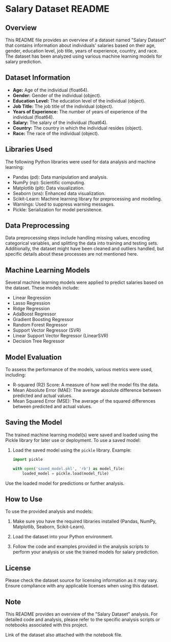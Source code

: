 

# Salary Dataset README

## Overview

This README file provides an overview of a dataset named "Salary Dataset" that contains information about individuals' salaries based on their age, gender, education level, job title, years of experience, country, and race. The dataset has been analyzed using various machine learning models for salary prediction.

## Dataset Information

- **Age:** Age of the individual (float64).
- **Gender:** Gender of the individual (object).
- **Education Level:** The education level of the individual (object).
- **Job Title:** The job title of the individual (object).
- **Years of Experience:** The number of years of experience of the individual (float64).
- **Salary:** The salary of the individual (float64).
- **Country:** The country in which the individual resides (object).
- **Race:** The race of the individual (object).

## Libraries Used

The following Python libraries were used for data analysis and machine learning:

- Pandas (pd): Data manipulation and analysis.
- NumPy (np): Scientific computing.
- Matplotlib (plt): Data visualization.
- Seaborn (sns): Enhanced data visualization.
- Scikit-Learn: Machine learning library for preprocessing and modeling.
- Warnings: Used to suppress warning messages.
- Pickle: Serialization for model persistence.

## Data Preprocessing

Data preprocessing steps include handling missing values, encoding categorical variables, and splitting the data into training and testing sets. Additionally, the dataset might have been cleaned and outliers handled, but specific details about these processes are not mentioned here.

## Machine Learning Models

Several machine learning models were applied to predict salaries based on the dataset. These models include:

- Linear Regression
- Lasso Regression
- Ridge Regression
- AdaBoost Regressor
- Gradient Boosting Regressor
- Random Forest Regressor
- Support Vector Regressor (SVR)
- Linear Support Vector Regressor (LinearSVR)
- Decision Tree Regressor

## Model Evaluation

To assess the performance of the models, various metrics were used, including:

- R-squared (R2) Score: A measure of how well the model fits the data.
- Mean Absolute Error (MAE): The average absolute difference between predicted and actual values.
- Mean Squared Error (MSE): The average of the squared differences between predicted and actual values.

## Saving the Model

The trained machine learning model(s) were saved and loaded using the Pickle library for later use or deployment. To use a saved model:

1. Load the saved model using the `pickle` library. Example:
   ```python
   import pickle

   with open('saved_model.pkl', 'rb') as model_file:
       loaded_model = pickle.load(model_file)
Use the loaded model for predictions or further analysis.

## How to Use

To use the provided analysis and models:

1. Make sure you have the required libraries installed (Pandas, NumPy, Matplotlib, Seaborn, Scikit-Learn).

2. Load the dataset into your Python environment.

3. Follow the code and examples provided in the analysis scripts to perform your analysis or use the trained models for salary prediction.

## License

Please check the dataset source for licensing information as it may vary. Ensure compliance with any applicable licenses when using this dataset.

## Note

This README provides an overview of the "Salary Dataset" analysis. For detailed code and analysis, please refer to the specific analysis scripts or notebooks associated with this project.

Link of the dataset also attached with the notebook file.
